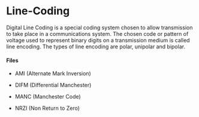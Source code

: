 # Line-Coding

Digital Line Coding is a special coding system chosen to allow transmission to take place in a communications system. The chosen code or pattern of voltage used to represent binary digits on a transmission medium is called line encoding. The types of line encoding are polar, unipolar and bipolar.

#### Files

* AMI (Alternate Mark Inversion)

* DIFM (Differential Manchester)

* MANC (Manchester Code)

* NRZI (Non Return to Zero)
